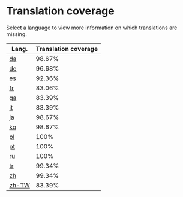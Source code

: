 <link rel="stylesheet" href="style.css">

# Translation coverage

Select a language to view more information on which translations are missing.

<table>
<thead>
    <tr>
        <th>Lang.</th>
        <th colspan="2">Translation coverage</th>
    </tr>
</thead>
<tbody>
    <tr><td><a href="da.html">da</a></td><td>98.67%</td><td>
        <div class="pb">
            <span class="pb-fill" style="width: 98.67%;"></span>
        </div>
    </td></tr>
    <tr><td><a href="de.html">de</a></td><td>96.68%</td><td>
        <div class="pb">
            <span class="pb-fill" style="width: 96.68%;"></span>
        </div>
    </td></tr>
    <tr><td><a href="es.html">es</a></td><td>92.36%</td><td>
        <div class="pb">
            <span class="pb-fill" style="width: 92.36%;"></span>
        </div>
    </td></tr>
    <tr><td><a href="fr.html">fr</a></td><td>83.06%</td><td>
        <div class="pb">
            <span class="pb-fill" style="width: 83.06%;"></span>
        </div>
    </td></tr>
    <tr><td><a href="ga.html">ga</a></td><td>83.39%</td><td>
        <div class="pb">
            <span class="pb-fill" style="width: 83.39%;"></span>
        </div>
    </td></tr>
    <tr><td><a href="it.html">it</a></td><td>83.39%</td><td>
        <div class="pb">
            <span class="pb-fill" style="width: 83.39%;"></span>
        </div>
    </td></tr>
    <tr><td><a href="ja.html">ja</a></td><td>98.67%</td><td>
        <div class="pb">
            <span class="pb-fill" style="width: 98.67%;"></span>
        </div>
    </td></tr>
    <tr><td><a href="ko.html">ko</a></td><td>98.67%</td><td>
        <div class="pb">
            <span class="pb-fill" style="width: 98.67%;"></span>
        </div>
    </td></tr>
    <tr><td><a href="pl.html">pl</a></td><td>100%</td><td>
        <div class="pb">
            <span class="pb-fill" style="width: 100%;"></span>
        </div>
    </td></tr>
    <tr><td><a href="pt.html">pt</a></td><td>100%</td><td>
        <div class="pb">
            <span class="pb-fill" style="width: 100%;"></span>
        </div>
    </td></tr>
    <tr><td><a href="ru.html">ru</a></td><td>100%</td><td>
        <div class="pb">
            <span class="pb-fill" style="width: 100%;"></span>
        </div>
    </td></tr>
    <tr><td><a href="tr.html">tr</a></td><td>99.34%</td><td>
        <div class="pb">
            <span class="pb-fill" style="width: 99.34%;"></span>
        </div>
    </td></tr>
    <tr><td><a href="zh.html">zh</a></td><td>99.34%</td><td>
        <div class="pb">
            <span class="pb-fill" style="width: 99.34%;"></span>
        </div>
    </td></tr>
    <tr><td><a href="zh-TW.html">zh-TW</a></td><td>83.39%</td><td>
        <div class="pb">
            <span class="pb-fill" style="width: 83.39%;"></span>
        </div>
    </td></tr>
</tbody></table>
